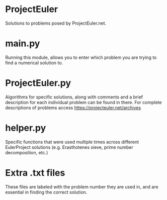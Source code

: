 # ProjectEuler
Solutions to problems posed by ProjectEuler.net.

# main.py
Running this module, allows you to enter which problem you are trying to find a numerical solution to.

# ProjectEuler.py
Algorithms for specific solutions, along with comments and a brief description for each individual problem can be found in there. For complete descriptions of problems access https://projecteuler.net/archives

# helper.py
Specific functions that were used multiple times across different EulerProject solutions (e.g. Erasthotenes sieve, prime number decomposition, etc.)

# Extra .txt files
These files are labeled with the problem number they are used in, and are essential in finding the correct solution.
